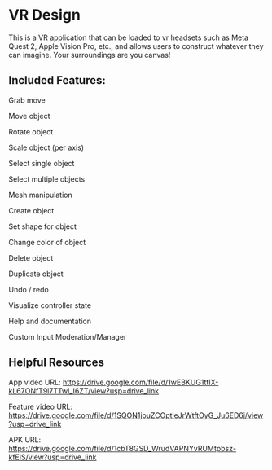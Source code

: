 # VR Design

This is a VR application that can be loaded to vr headsets such as Meta Quest 2, Apple Vision Pro, etc., and allows users to construct whatever they can imagine. Your surroundings are you canvas!

## Included Features:

Grab move

Move object

Rotate object

Scale object (per axis)

Select single object

Select multiple objects

Mesh manipulation

Create object

Set shape for object

Change color of object

Delete object

Duplicate object

Undo / redo

Visualize controller state

Help and documentation

Custom Input Moderation/Manager

## Helpful Resources

App video URL:
https://drive.google.com/file/d/1wEBKUG1ttIX-kL67ONfT9l7TTwl_I6ZT/view?usp=drive_link

Feature video URL:
https://drive.google.com/file/d/1SQON1jouZCOptleJrWtftOyG_Ju6ED6j/view?usp=drive_link

APK URL:
https://drive.google.com/file/d/1cbT8GSD_WrudVAPNYvRUMtpbsz-kfElS/view?usp=drive_link
